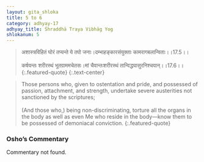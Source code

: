 ```yaml
---
layout: gita_shloka
title: 5 to 6
category: adhyay-17
adhyay_title: Śhraddhā Traya Vibhāg Yog
shlokanum: 5
---
```


> अशास्त्रविहितं घोरं तप्यन्ते ये तपो जनाः।दम्भाहङ्कारसंयुक्ताः कामरागबलान्विताः।।17.5।।<br><br>कर्षयन्तः शरीरस्थं भूतग्राममचेतसः।मां चैवान्तःशरीरस्थं तान्विद्ध्यासुरनिश्चयान्।।17.6।।
{:.featured-quote} 
{:.text-center}

> Those persons who, given to ostentation and pride, and possessed of passion, attachment, and strength, undertake severe austerities not sanctioned by the scriptures;<br><br>(And those who,) being non-discriminating, torture all the organs in the body as well as even Me who reside in the body—know them to be possessed of demoniacal conviction.
{:.featured-quote}

### Osho’s Commentary
Commentary not found.
